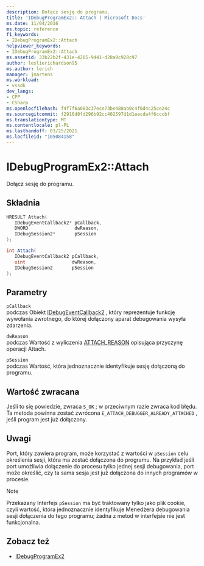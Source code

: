 ```yaml
---
description: Dołącz sesję do programu.
title: 'IDebugProgramEx2:: Attach | Microsoft Docs'
ms.date: 11/04/2016
ms.topic: reference
f1_keywords:
- IDebugProgramEx2::Attach
helpviewer_keywords:
- IDebugProgramEx2::Attach
ms.assetid: 33b22b2f-431e-4205-9441-d28a9c928c97
author: leslierichardson95
ms.author: lerich
manager: jmartens
ms.workload:
- vssdk
dev_langs:
- CPP
- CSharp
ms.openlocfilehash: f4f7f6a083c37ece73be488ab0c4f6d4c25ce24c
ms.sourcegitcommit: f2916d8fd296b92cc402597d1d1eecda4f6cccbf
ms.translationtype: MT
ms.contentlocale: pl-PL
ms.lasthandoff: 03/25/2021
ms.locfileid: "105084158"
---
```

# <a name="idebugprogramex2attach"></a>IDebugProgramEx2::Attach
Dołącz sesję do programu.

## <a name="syntax"></a>Składnia

```cpp
HRESULT Attach( 
   IDebugEventCallback2* pCallback,
   DWORD                 dwReason,
   IDebugSession2*       pSession
);
```

```csharp
int Attach( 
   IDebugEventCallback2 pCallback,
   uint                 dwReason,
   IDebugSession2       pSession
);
```

## <a name="parameters"></a>Parametry
`pCallback`\
podczas Obiekt [IDebugEventCallback2](../../../extensibility/debugger/reference/idebugeventcallback2.md) , który reprezentuje funkcję wywołania zwrotnego, do której dołączony aparat debugowania wysyła zdarzenia.

`dwReason`\
podczas Wartość z wyliczenia [ATTACH_REASON](../../../extensibility/debugger/reference/attach-reason.md) opisująca przyczynę operacji Attach.

`pSession`\
podczas Wartość, która jednoznacznie identyfikuje sesję dołączoną do programu.

## <a name="return-value"></a>Wartość zwracana
 Jeśli to się powiedzie, zwraca `S_OK` ; w przeciwnym razie zwraca kod błędu. Ta metoda powinna zostać zwrócona `E_ATTACH_DEBUGGER_ALREADY_ATTACHED` , jeśli program jest już dołączony.

## <a name="remarks"></a>Uwagi
 Port, który zawiera program, może korzystać z wartości w `pSession` celu określenia sesji, która ma zostać dołączona do programu. Na przykład jeśli port umożliwia dołączenie do procesu tylko jednej sesji debugowania, port może określić, czy ta sama sesja jest już dołączona do innych programów w procesie.

> [!NOTE]
> Przekazany Interfejs `pSession` ma być traktowany tylko jako plik cookie, czyli wartość, która jednoznacznie identyfikuje Menedżera debugowania sesji dołączenia do tego programu; żadna z metod w interfejsie nie jest funkcjonalna.

## <a name="see-also"></a>Zobacz też
- [IDebugProgramEx2](../../../extensibility/debugger/reference/idebugprogramex2.md)
